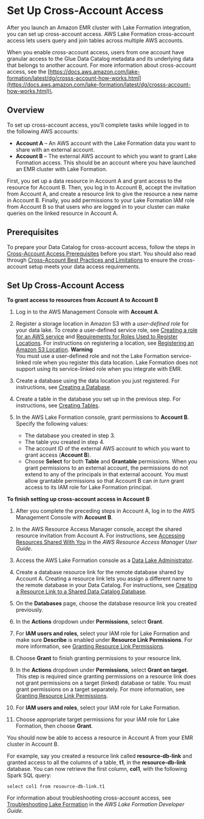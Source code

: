 # Set Up Cross\-Account Access<a name="emr-lf-cross-account-access"></a>

After you launch an Amazon EMR cluster with Lake Formation integration, you can set up cross\-account access\. AWS Lake Formation cross\-account access lets users query and join tables across multiple AWS accounts\. 

When you enable cross\-account access, users from one account have granular access to the Glue Data Catalog metadata and its underlying data that belongs to another account\. For more information about cross\-account access, see the [https://docs.aws.amazon.com/lake-formation/latest/dg/crosss-account-how-works.html](https://docs.aws.amazon.com/lake-formation/latest/dg/crosss-account-how-works.html)\. 

## Overview<a name="emr-lf-cross-account-access-overview"></a>

To set up cross\-account access, you’ll complete tasks while logged in to the following AWS accounts:
+ **Account A** – An AWS account with the Lake Formation data you want to share with an external account\.
+ **Account B** – The external AWS account to which you want to grant Lake Formation access\. This should be an account where you have launched an EMR cluster with Lake Formation\.

First, you set up a data resource in Account A and grant access to the resource for Account B\. Then, you log in to Account B, accept the invitation from Account A, and create a resource link to give the resource a new name in Account B\. Finally, you add permissions to your Lake Formation IAM role from Account B so that users who are logged in to your cluster can make queries on the linked resource in Account A\.

## Prerequisites<a name="emr-lf-cross-account-access-prereqs"></a>

To prepare your Data Catalog for cross\-account access, follow the steps in [Cross\-Account Access Prerequisites](https://docs.aws.amazon.com/lake-formation/latest/dg/cross-account-prereqs.html) before you start\. You should also read through [Cross\-Account Best Practices and Limitations](https://docs.aws.amazon.com/lake-formation/latest/dg/cross-account-notes.html) to ensure the cross\-account setup meets your data access requirements\.

## Set Up Cross\-Account Access<a name="emr-lf-cross-account-access-steps"></a>

**To grant access to resources from Account A to Account B**

1. Log in to the AWS Management Console with **Account A**\.

1. Register a storage location in Amazon S3 with a *user\-defined role* for your data lake\. To create a user\-defined service role, see [Creating a role for an AWS service](https://docs.aws.amazon.com/IAM/latest/UserGuide/id_roles_create_for-service.html#roles-creatingrole-service-console) and [Requirements for Roles Used to Register Locations](https://docs.aws.amazon.com/lake-formation/latest/dg/registration-role.html)\. For instructions on registering a location, see [Registering an Amazon S3 Location](https://docs.aws.amazon.com/lake-formation/latest/dg/register-location.html)\. 
**Warning**  
You must use a user\-defined role and not the Lake Formation service\-linked role when you register this data location\. Lake Formation does not support using its service\-linked role when you integrate with EMR\.

1. Create a database using the data location you just registered\. For instructions, see [Creating a Database](https://docs.aws.amazon.com/lake-formation/latest/dg/creating-database.html)\.

1. Create a table in the database you set up in the previous step\. For instructions, see [Creating Tables](https://docs.aws.amazon.com/lake-formation/latest/dg/creating-tables.html)\.

1. In the AWS Lake Formation console, grant permissions to **Account B**\. Specify the following values:
   + The database you created in step 3\.
   + The table you created in step 4\.
   + The account ID of the external AWS account to which you want to grant access \(**Account B**\)\.
   + Choose **Select** for both **Table** and **Grantable** permissions\. When you grant permissions to an external account, the permissions do not extend to any of the principals in that external account\. You must allow grantable permissions so that Account B can *in turn* grant access to its IAM role for Lake Formation principal\. 

**To finish setting up cross\-account access in Account B**

1. After you complete the preceding steps in Account A, log in to the AWS Management Console with **Account B**\.

1. In the AWS Resource Access Manager console, accept the shared resource invitation from Account A\. For instructions, see [Accessing Resources Shared With You](https://docs.aws.amazon.com/ram/latest/userguide/working-with-shared.html#working-with-shared-invitation) in the *AWS Resource Access Manager User Guide*\.

1. Access the AWS Lake Formation console as a [Data Lake Administrator](https://docs.aws.amazon.com/lake-formation/latest/dg/getting-started-setup.html#create-data-lake-admin)\.

1. Create a database resource link for the remote database shared by Account A\. Creating a resource link lets you assign a different name to the remote database in your Data Catalog\. For instructions, see [Creating a Resource Link to a Shared Data Catalog Database](https://docs.aws.amazon.com/lake-formation/latest/dg/create-resource-link-database.html)\.

1. On the **Databases** page, choose the database resource link you created previously\. 

1. In the **Actions** dropdown under **Permissions**, select **Grant**\. 

1. For **IAM users and roles**, select your IAM role for Lake Formation and make sure **Describe** is enabled under **Resource Link Permissions**\. For more information, see [Granting Resource Link Permissions](https://docs.aws.amazon.com/lake-formation/latest/dg/granting-link-permissions.html)\.

1. Choose **Grant** to finish granting permissions to your resource link\. 

1. In the **Actions** dropdown under **Permissions**, select **Grant on target**\. This step is required since granting permissions on a resource link does not grant permissions on a target \(linked\) database or table\. You must grant permissions on a target separately\. For more information, see [Granting Resource Link Permissions](https://docs.aws.amazon.com/lake-formation/latest/dg/granting-link-permissions.html)\.

1. For **IAM users and roles**, select your IAM role for Lake Formation\.

1. Choose appropriate target permissions for your IAM role for Lake Formation, then choose **Grant**\.

You should now be able to access a resource in Account A from your EMR cluster in Account B\.

For example, say you created a resource link called **resource\-db\-link** and granted access to all the columns of a table, **t1**, in the **resource\-db\-link** database\. You can now retrieve the first column, **col1**, with the following Spark SQL query:

```
select col1 from resource-db-link.t1
```

For information about troubleshooting cross\-account access, see [Troubleshooting Lake Formation](https://docs.aws.amazon.com/lake-formation/latest/dg/troubleshooting.html#trouble-cross-account) in the *AWS Lake Formation Developer Guide*\. 